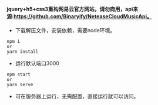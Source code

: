 #### jquery+h5+css3重构网易云官方网站，请勿商用，api来源:https://github.com/Binaryify/NeteaseCloudMusicApi。

+ 下载解压文件，安装依赖，需要node环境。

```
npm i 
or
yarn install

```

+ 运行默认端口3000

```
npm start
or
yarn serve

```

+ 可在服务器上运行，无需配置，直接运行就可以访问。



